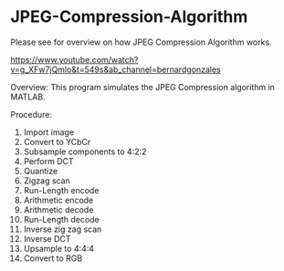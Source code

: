 # JPEG-Compression-Algorithm

Please see for overview on how JPEG Compression Algorithm works.


https://www.youtube.com/watch?v=g_XFw7jQmlo&t=549s&ab_channel=bernardgonzales

Overview: This program simulates the JPEG Compression algorithm in MATLAB. 

Procedure: 

1. Import image
2. Convert to YCbCr
3. Subsample components to 4:2:2
4. Perform DCT 
5. Quantize 
6. Zigzag scan 
7. Run-Length encode 
8. Arithmetic encode
9. Arithmetic decode 
10. Run-Length decode 
11. Inverse zig zag scan
12. Inverse DCT
13. Upsample to 4:4:4
14. Convert to RGB 
